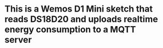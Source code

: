 # This is a Wemos D1 Mini sketch that reads DS18D20 and uploads realtime energy consumption to a MQTT server
 
